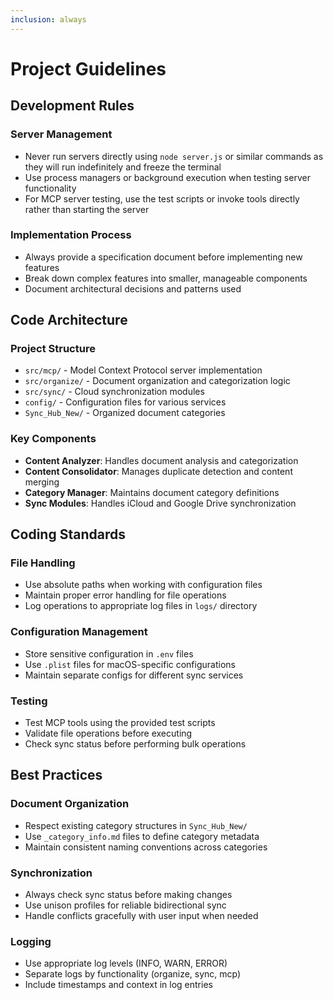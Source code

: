 ```yaml
---
inclusion: always
---
```


# Project Guidelines

## Development Rules

### Server Management
- Never run servers directly using `node server.js` or similar commands as they will run indefinitely and freeze the terminal
- Use process managers or background execution when testing server functionality
- For MCP server testing, use the test scripts or invoke tools directly rather than starting the server

### Implementation Process
- Always provide a specification document before implementing new features
- Break down complex features into smaller, manageable components
- Document architectural decisions and patterns used

## Code Architecture

### Project Structure
- `src/mcp/` - Model Context Protocol server implementation
- `src/organize/` - Document organization and categorization logic
- `src/sync/` - Cloud synchronization modules
- `config/` - Configuration files for various services
- `Sync_Hub_New/` - Organized document categories

### Key Components
- **Content Analyzer**: Handles document analysis and categorization
- **Content Consolidator**: Manages duplicate detection and content merging
- **Category Manager**: Maintains document category definitions
- **Sync Modules**: Handles iCloud and Google Drive synchronization

## Coding Standards

### File Handling
- Use absolute paths when working with configuration files
- Maintain proper error handling for file operations
- Log operations to appropriate log files in `logs/` directory

### Configuration Management
- Store sensitive configuration in `.env` files
- Use `.plist` files for macOS-specific configurations
- Maintain separate configs for different sync services

### Testing
- Test MCP tools using the provided test scripts
- Validate file operations before executing
- Check sync status before performing bulk operations

## Best Practices

### Document Organization
- Respect existing category structures in `Sync_Hub_New/`
- Use `_category_info.md` files to define category metadata
- Maintain consistent naming conventions across categories

### Synchronization
- Always check sync status before making changes
- Use unison profiles for reliable bidirectional sync
- Handle conflicts gracefully with user input when needed

### Logging
- Use appropriate log levels (INFO, WARN, ERROR)
- Separate logs by functionality (organize, sync, mcp)
- Include timestamps and context in log entries
